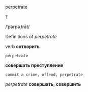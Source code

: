 perpetrate

?

/ˈpərpəˌtrāt/

Definitions of _perpetrate_

verb
**сотворить**

    perpetrate
**совершать преступление**

    commit a crime, offend, perpetrate

_perpetrate_
**совершать**, **совершить**